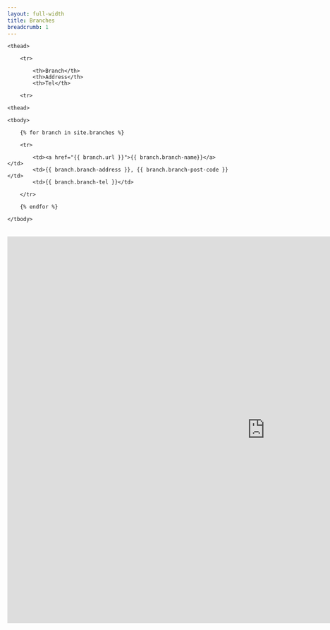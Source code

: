 ```yaml
---
layout: full-width
title: Branches
breadcrumb: 1
---
```


<table>

    <thead>

        <tr>

            <th>Branch</th>
            <th>Address</th>
            <th>Tel</th>

        <tr>

    <thead>

    <tbody>

        {% for branch in site.branches %}

        <tr>

            <td><a href="{{ branch.url }}">{{ branch.branch-name}}</a></td>
            <td>{{ branch.branch-address }}, {{ branch.branch-post-code }}</td>
            <td>{{ branch.branch-tel }}</td>

        </tr>

        {% endfor %}

    </tbody>

</table>

<div class="constrain"><p><iframe style="border: none;" src="https://mapsengine.google.com/map/embed?mid=zeJ1RdRSXjJo.kslrYU6dEAxs" width="1168" height="876"></iframe></p></div>
